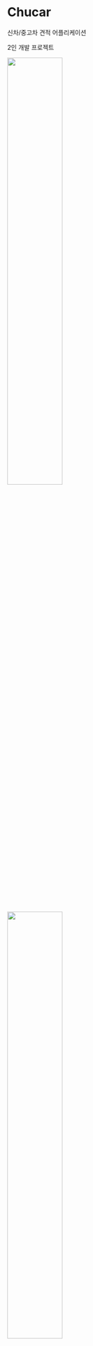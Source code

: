 # Chucar
  신차/중고차 견적 어플리케이션
  
  2인 개발 프로젝트
  
  <img width="50%" src="https://user-images.githubusercontent.com/84401963/207488429-4238dd27-87c1-4eee-9844-4308f2b3046f.png"/>
  <img width="50%" src="https://user-images.githubusercontent.com/84401963/207488952-23c43870-46ee-46d1-b6ab-8a5f414cf4ec.png"/>

# 주요기능

  로그인 / 회원가입
  
  견적서 요청 / 견적서 송신
  
  보낸 견적서 리스트 확인, 검색

# 사용기술

[COMMON]
  AWS(S3,EC2), 
  GIT, 
  RestAPI(Kakao,Axios)

[F/E]
  HTML/CSS,
  JavaScript,
  ReactNative

[B/E]
  NodeJS,
  MySQL

# 실행방법

  npm i
  
  react-native run-ios
